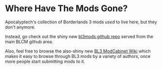 Where Have The Mods Gone?
=========================

Apocalyptech's collection of Borderlands 3 mods *used* to live here, but
they don't anymore.

Instead, go check out the shiny new [bl3mods github repo](https://github.com/BLCM/bl3mods)
served from the main BLCM github area.

Also, feel free to browse the also-shiny new [BL3 ModCabinet Wiki](https://github.com/BLCM/bl3mods/wiki)
which makes it easy to browse through BL3 mods by a variety of authors,
once more people start submitting mods to it.

